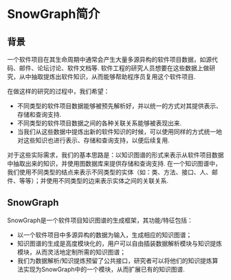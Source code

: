 # SnowGraph简介

背景
-------------------------------
一个软件项目在其生命周期中通常会产生大量多源异构的软件项目数据，如源代码、邮件、论坛讨论、软件文档等.
软件工程的研究人员想要在这些数据上做研究，从中抽取提炼出软件知识，从而能够帮助程序员复用这个软件项目.

在做这样的研究的过程中，我们希望：

- 不同类型的软件项目数据能够被预先解析好，并以统一的方式对其提供表示、存储和查询支持.
- 不同类型的软件项目数据之间的各种关联关系能够被表现出来.
- 当我们从这些数据中提炼出新的软件知识的时候，可以使用同样的方式统一地对这些知识也进行表示、存储和查询支持，以便后续复用.

对于这些实际需求，我们的基本思路是：以知识图谱的形式来表示从软件项目数据中抽取出来的知识，并使用图数据库来提供存储和查询支持.
在一个知识图谱中，我们使用不同类型的结点来表示不同类型的实体（如：类、方法、接口、人、邮件、等等）；并使用不同类型的边来表示实体之间的关联关系.

SnowGraph
-------------------------------
SnowGraph是一个软件项目知识图谱的生成框架，其功能/特征包括：
- 以一个软件项目中多源异构的数据为输入，生成相应的知识图谱；
- 知识图谱的生成是高度模块化的，用户可以自由插装数据解析模块与知识提炼模块，从而灵活地定制所需的知识图谱；
- 我们为数据解析/知识提炼预留了公共接口，研究者可以将他们的知识提炼算法实现为SnowGraph中的一个模块，从而扩展已有的知识图谱.
